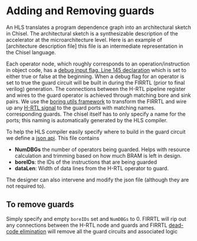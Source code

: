 # Adding and Removing guards

An HLS translates a program dependence graph into an
architectural sketch in Chisel. The architectural sketch is a synthesizable description of the accelerator at the microarchitecture level.
Here is an example of [architecture description file] this file is an intermediate representation in the Chisel language.

Each operator node, which roughly corresponds to an operation/instruction in object code, has a [debug input flag. Line 145 declaration](https://anonymous.4open.science/r/muGrind-playground-BFFE/benchmarks/bbgemm.scala) which is set to either true or false at the beginning. When a debug flag for an operator is set to true the guard circuit will be built in during the FIRRTL (prior to final verilog) generation. The connections between the H-RTL pipeline register and wires to the guard operator is achieved through matching bore and sink pairs. We use the [boring utils framework](https://www.chisel-lang.org/api/latest/chisel3/util/experimental/BoringUtils$.html) to transform the FIRRTL and wire up any [H-RTL signal]() to the guard ports with matching names. corresponding guards. The chisel itself has to only specify a name for the ports; this naming is automatically generated by the HLS compiler.

To help the HLS compiler easily specify where to build in the guard circuit we define a [json api](https://anonymous.4open.science/r/muGrind-playground-BFFE/benchmarks/bbgem_config.json). This file contains

- **NumDBGs** the number of operators being guarded. Helps with resource calculation and trimming based on how much BRAM is left in design.
- **boreIDs**: the IDs of the instructions that are being guarded
- **dataLen**: Width of data lines from the H-RTL operator to guard.

The designer can also intervene and modify the json file (although they are not required to).

## To remove guards

Simply specify and empty `boreIDs` set and `NumDBGs` to 0. FIRRTL will rip out any connections between the H-RTL node and guards and FIRRTL [dead-code elimination]() will remove all the guard circuits and associated logic
